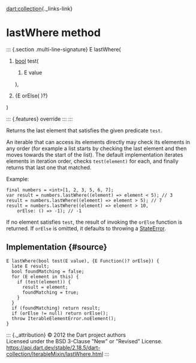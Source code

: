 [dart:collection](../../dart-collection/dart-collection-library){._links-link}

lastWhere method
================

::: {.section .multi-line-signature}
E lastWhere(

1.  [bool](../../dart-core/bool-class) test(
    1.  E value

    ),
2.  {E orElse( )?}

)

::: {.features}
override
:::
:::

Returns the last element that satisfies the given predicate `test`.

An iterable that can access its elements directly may check its elements
in any order (for example a list starts by checking the last element and
then moves towards the start of the list). The default implementation
iterates elements in iteration order, checks `test(element)` for each,
and finally returns that last one that matched.

Example:

``` {.language-dart data-language="dart"}
final numbers = <int>[1, 2, 3, 5, 6, 7];
var result = numbers.lastWhere((element) => element < 5); // 3
result = numbers.lastWhere((element) => element > 5); // 7
result = numbers.lastWhere((element) => element > 10,
    orElse: () => -1); // -1
```

If no element satisfies `test`, the result of invoking the `orElse`
function is returned. If `orElse` is omitted, it defaults to throwing a
[StateError](../../dart-core/stateerror-class).

Implementation {#source}
--------------

``` {.language-dart data-language="dart"}
E lastWhere(bool test(E value), {E Function()? orElse}) {
  late E result;
  bool foundMatching = false;
  for (E element in this) {
    if (test(element)) {
      result = element;
      foundMatching = true;
    }
  }
  if (foundMatching) return result;
  if (orElse != null) return orElse();
  throw IterableElementError.noElement();
}
```

::: {._attribution}
© 2012 the Dart project authors\
Licensed under the BSD 3-Clause \"New\" or \"Revised\" License.\
<https://api.dart.dev/stable/2.18.5/dart-collection/IterableMixin/lastWhere.html>
:::
